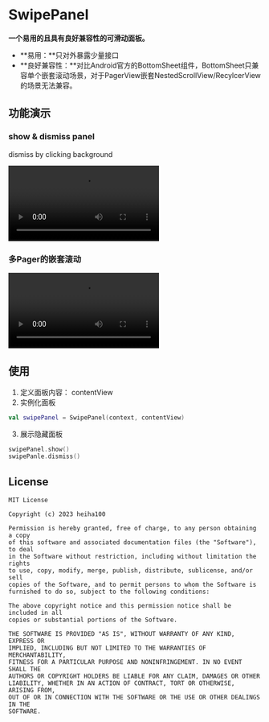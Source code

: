 # SwipePanel

**一个易用的且具有良好兼容性的可滑动面板。**

- **易用：**只对外暴露少量接口
- **良好兼容性：**对比Android官方的BottomSheet组件，BottomSheet只兼容单个嵌套滚动场景，对于PagerView嵌套NestedScrollView/RecylcerView的场景无法兼容。

## 功能演示

### show & dismiss panel

dismiss by clicking background

<video src="res/show_dismiss.mp4"></video>

### 多Pager的嵌套滚动

<video src="res/nested_scroll.mp4"></video>

## 使用

1. 定义面板内容： contentView
2. 实例化面板

```kotlin
val swipePanel = SwipePanel(context, contentView)
```

3. 展示隐藏面板

```kotlin
swipePanel.show()
swipePanle.dismiss()
```

## License

```
MIT License

Copyright (c) 2023 heiha100

Permission is hereby granted, free of charge, to any person obtaining a copy
of this software and associated documentation files (the "Software"), to deal
in the Software without restriction, including without limitation the rights
to use, copy, modify, merge, publish, distribute, sublicense, and/or sell
copies of the Software, and to permit persons to whom the Software is
furnished to do so, subject to the following conditions:

The above copyright notice and this permission notice shall be included in all
copies or substantial portions of the Software.

THE SOFTWARE IS PROVIDED "AS IS", WITHOUT WARRANTY OF ANY KIND, EXPRESS OR
IMPLIED, INCLUDING BUT NOT LIMITED TO THE WARRANTIES OF MERCHANTABILITY,
FITNESS FOR A PARTICULAR PURPOSE AND NONINFRINGEMENT. IN NO EVENT SHALL THE
AUTHORS OR COPYRIGHT HOLDERS BE LIABLE FOR ANY CLAIM, DAMAGES OR OTHER
LIABILITY, WHETHER IN AN ACTION OF CONTRACT, TORT OR OTHERWISE, ARISING FROM,
OUT OF OR IN CONNECTION WITH THE SOFTWARE OR THE USE OR OTHER DEALINGS IN THE
SOFTWARE.
```

